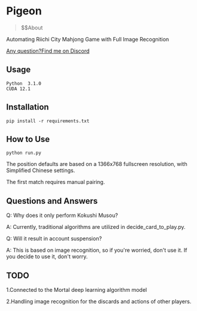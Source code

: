 # Pigeon

> $$About


Automating Riichi City Mahjong Game with Full Image Recognition

[Any question?Find me on Discord](https://discord.gg/aTwhuds3hX "link")

##  Usage

```
Python  3.1.0
CUDA 12.1
```



## Installation


```
pip install -r requirements.txt
```

## How to Use


```
python run.py
```

The position defaults are based on a 1366x768 fullscreen resolution, with Simplified Chinese settings.


The first match requires manual pairing.

##  Questions and Answers

Q: Why does it only perform Kokushi Musou?

A: Currently, traditional algorithms are utilized in decide_card_to_play.py.



Q: Will it result in account suspension?

A: This is based on image recognition, so if you're worried, don't use it. If you decide to use it, don't worry.

##  TODO

1.Connected to the Mortal deep learning algorithm model

2.Handling image recognition for the discards and actions of other players.
